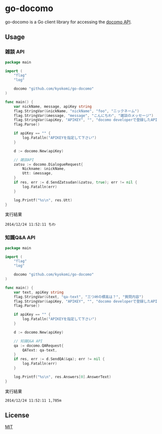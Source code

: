 go-docomo
=========

go-docomo is a Go client library for accessing the [docomo API](https://dev.smt.docomo.ne.jp/).

## Usage

### 雑談 API

```go
package main

import (
	"flag"
	"log"

	docomo "github.com/kyokomi/go-docomo"
)

func main() {
	var nickName, message, apiKey string
	flag.StringVar(&nickName, "nickName", "foo", "ニックネーム")
	flag.StringVar(&message, "message", "こんにちわ", "雑談のメッセージ")
	flag.StringVar(&apiKey, "APIKEY", "", "docomo developerで登録したAPIKEYを指定して下さい")
	flag.Parse()

	if apiKey == "" {
		log.Fatalln("APIKEYを指定して下さい")
	}

	d := docomo.New(apiKey)

	// 雑談API
	zatsu := docomo.DialogueRequest{
        Nickname: &nickName,
        Utt: &message,
    }
	if res, err := d.SendZatsudan(&zatsu, true); err != nil {
		log.Fatalln(err)
	}

	log.Printf("%s\n", res.Utt)
}
```

実行結果

```
2014/12/24 11:52:11 ちわ
```

### 知識Q&A API

```go
package main

import (
	"flag"
	"log"

	docomo "github.com/kyokomi/go-docomo"
)

func main() {
	var text, apiKey string
	flag.StringVar(&text, "qa-text", "三つ峠の標高は？", "質問内容")
	flag.StringVar(&apiKey, "APIKEY", "", "docomo developerで登録したAPIKEYを指定して下さい")
	flag.Parse()

	if apiKey == "" {
		log.Fatalln("APIKEYを指定して下さい")
	}

	d := docomo.New(apiKey)

    // 知識Q&A API
    qa := docomo.QARequest{
        QAText: qa-text,
    }
    if res, err := d.SendQA(&qa); err != nil {
		log.Fatalln(err)
	}

	log.Printf("%s\n", res.Answers[0].AnswerText)
}
```

実行結果

```
2014/12/24 11:52:11 1,785m
```


## License

[MIT](https://github.com/kyokomi/go-docomo/blob/master/LICENSE)
